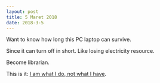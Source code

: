 ```yaml
---
layout: post
title: 5 Maret 2018
date: 2018-3-5
---
```

Want to know how long this PC laptop can survive.

Since it can turn off in short. Like losing electricity resource.

Become librarian.

This is it: [I am what I do, not what I have](https://scholar.google.com/scholar?cluster=2166471499262420082&hl=id&as_sdt=0,5).